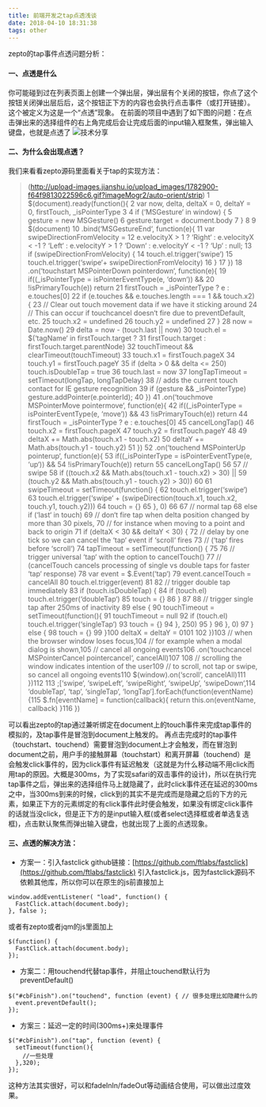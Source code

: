 ```yaml
---
title: 前端开发之tap点透浅谈
date: 2018-04-10 18:31:38
tags: other
---
```


zepto的tap事件点透问题分析：
#### 一、点透是什么
你可能碰到过在列表页面上创建一个弹出层，弹出层有个关闭的按钮，你点了这个按钮关闭弹出层后后，这个按钮正下方的内容也会执行点击事件（或打开链接）。这个被定义为这是一个“点透”现象。
在前面的项目中遇到了如下图的问题：在点击弹出来的选择组件的右上角完成后会让完成后面的input输入框聚焦，弹出输入键盘，也就是点透了
![技术分享](http://upload-images.jianshu.io/upload_images/1782900-767ba61c5b17c612.png?imageMogr2/auto-orient/strip%7CimageView2/2/w/1240)
#### 二、为什么会出现点透？
我们来看看zepto源码里面看关于tap的实现方法：
>(http://upload-images.jianshu.io/upload_images/1782900-f64f9813022596c6.gif?imageMogr2/auto-orient/strip) 1 $(document).ready(function(){ 2 var now, delta, deltaX = 0, deltaY = 0, firstTouch, _isPointerType 3  4 if (‘MSGesture‘ in window) { 5 gesture = new MSGesture() 6 gesture.target = document.body 7  } 8  9  $(document) 10 .bind(‘MSGestureEnd‘, function(e){ 11 var swipeDirectionFromVelocity = 12 e.velocityX > 1 ? ‘Right‘ : e.velocityX < -1 ? ‘Left‘ : e.velocityY > 1 ? ‘Down‘ : e.velocityY < -1 ? ‘Up‘ : null; 13 if (swipeDirectionFromVelocity) { 14 touch.el.trigger(‘swipe‘) 15 touch.el.trigger(‘swipe‘+ swipeDirectionFromVelocity) 16  } 17  }) 18 .on(‘touchstart MSPointerDown pointerdown‘, function(e){ 19 if((_isPointerType = isPointerEventType(e, ‘down‘)) && 20 !isPrimaryTouch(e)) return 21 firstTouch = _isPointerType ? e : e.touches[0] 22 if (e.touches && e.touches.length === 1 && touch.x2) { 23 // Clear out touch movement data if we have it sticking around 24 // This can occur if touchcancel doesn‘t fire due to preventDefault, etc. 25 touch.x2 = undefined 26 touch.y2 = undefined 27  } 28 now = Date.now() 29 delta = now - (touch.last || now) 30 touch.el = $(‘tagName‘ in firstTouch.target ? 31  firstTouch.target : firstTouch.target.parentNode) 32 touchTimeout && clearTimeout(touchTimeout) 33 touch.x1 = firstTouch.pageX 34 touch.y1 = firstTouch.pageY 35 if (delta > 0 && delta <= 250) touch.isDoubleTap = true 36 touch.last = now 37 longTapTimeout = setTimeout(longTap, longTapDelay) 38 // adds the current touch contact for IE gesture recognition 39 if (gesture && _isPointerType) gesture.addPointer(e.pointerId); 40  }) 41 .on(‘touchmove MSPointerMove pointermove‘, function(e){ 42 if((_isPointerType = isPointerEventType(e, ‘move‘)) && 43 !isPrimaryTouch(e)) return 44 firstTouch = _isPointerType ? e : e.touches[0] 45  cancelLongTap() 46 touch.x2 = firstTouch.pageX 47 touch.y2 = firstTouch.pageY 48  49 deltaX += Math.abs(touch.x1 - touch.x2) 50 deltaY += Math.abs(touch.y1 - touch.y2) 51  }) 52 .on(‘touchend MSPointerUp pointerup‘, function(e){ 53 if((_isPointerType = isPointerEventType(e, ‘up‘)) && 54 !isPrimaryTouch(e)) return 55  cancelLongTap() 56  57 // swipe 58 if ((touch.x2 && Math.abs(touch.x1 - touch.x2) > 30) || 59 (touch.y2 && Math.abs(touch.y1 - touch.y2) > 30)) 60  61 swipeTimeout = setTimeout(function() { 62 touch.el.trigger(‘swipe‘) 63 touch.el.trigger(‘swipe‘ + (swipeDirection(touch.x1, touch.x2, touch.y1, touch.y2))) 64 touch = {} 65 }, 0) 66  67 // normal tap 68 else if (‘last‘ in touch) 69 // don‘t fire tap when delta position changed by more than 30 pixels, 70 // for instance when moving to a point and back to origin 71 if (deltaX < 30 && deltaY < 30) { 72 // delay by one tick so we can cancel the ‘tap‘ event if ‘scroll‘ fires 73 // (‘tap‘ fires before ‘scroll‘) 74 tapTimeout = setTimeout(function() { 75  76 // trigger universal ‘tap‘ with the option to cancelTouch() 77 // (cancelTouch cancels processing of single vs double taps for faster ‘tap‘ response) 78 var event = $.Event(‘tap‘) 79 event.cancelTouch = cancelAll 80  touch.el.trigger(event) 81  82 // trigger double tap immediately 83 if (touch.isDoubleTap) { 84 if (touch.el) touch.el.trigger(‘doubleTap‘) 85 touch = {} 86  } 87  88 // trigger single tap after 250ms of inactivity 89 else { 90 touchTimeout = setTimeout(function(){ 91 touchTimeout = null 92 if (touch.el) touch.el.trigger(‘singleTap‘) 93 touch = {} 94 }, 250) 95  } 96 }, 0) 97 } else { 98 touch = {} 99  }100 deltaX = deltaY = 0101 102  })103 // when the browser window loses focus,104 // for example when a modal dialog is shown,105 // cancel all ongoing events106 .on(‘touchcancel MSPointerCancel pointercancel‘, cancelAll)107 108 // scrolling the window indicates intention of the user109 // to scroll, not tap or swipe, so cancel all ongoing events110 $(window).on(‘scroll‘, cancelAll)111  })112 113 ;[‘swipe‘, ‘swipeLeft‘, ‘swipeRight‘, ‘swipeUp‘, ‘swipeDown‘,114 ‘doubleTap‘, ‘tap‘, ‘singleTap‘, ‘longTap‘].forEach(function(eventName){115 $.fn[eventName] = function(callback){ return this.on(eventName, callback) }116 })

可以看出zepto的tap通过兼听绑定在document上的touch事件来完成tap事件的模拟的，及tap事件是冒泡到document上触发的。
再点击完成时的tap事件（touchstart、touchend）需要冒泡到document上才会触发，而在冒泡到document之前，用户手的接触屏幕（touchstart）和离开屏幕（touchend）是会触发click事件的，因为click事件有延迟触发（这就是为什么移动端不用click而用tap的原因。大概是300ms，为了实现safari的双击事件的设计)，所以在执行完tap事件之后，弹出来的选择组件马上就隐藏了，此时click事件还在延迟的300ms之中，当300ms到来的时候，click到的其实不是完成而是隐藏之后的下方的元素，如果正下方的元素绑定的有click事件此时便会触发，如果没有绑定click事件的话就当没click，但是正下方的是input输入框(或者select选择框或者单选复选框)，点击默认聚焦而弹出输入键盘，也就出现了上面的点透现象。
#### 三、点透的解决方法：
- 方案一：引入fastclick
github链接：[https://github.com/ftlabs/fastclick](https://github.com/ftlabs/fastclick)
引入fastclick.js，因为fastclick源码不依赖其他库，所以你可以在原生的js前直接加上
```
window.addEventListener( "load", function() {
  FastClick.attach(document.body);
}, false );
```
或者有zepto或者jqm的js里面加上
```
$(function() {
  FastClick.attach(document.body);
});
```
- 方案二：用touchend代替tap事件，并阻止touchend默认行为preventDefault()
```
$("#cbFinish").on("touchend", function (event) { // 很多处理比如隐藏什么的
  event.preventDefault();
});
```

- 方案三：延迟一定的时间(300ms+)来处理事件
```
$("#cbFinish").on("tap", function (event) {
  setTimeout(function(){
    //一些处理
  },320);
});
```
这种方法其实很好，可以和fadeInIn/fadeOut等动画结合使用，可以做出过度效果。<br>
 
